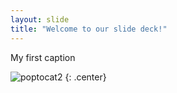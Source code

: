 ```yaml
---
layout: slide
title: "Welcome to our slide deck!"
---
```


My first caption

![poptocat2](https://octodex.github.com/images/poptocat_v2.png)
{: .center}
